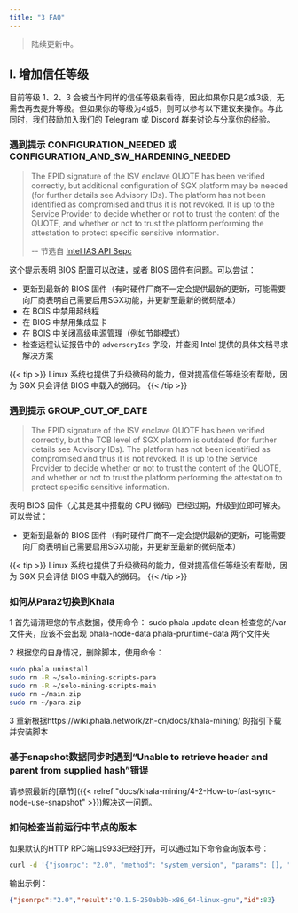 ```yaml
---
title: "3 FAQ"
---
```


> 陆续更新中。

## I. 增加信任等级

目前等级 1、2、3 会被当作同样的信任等级来看待，因此如果你只是2或3级，无需去再去提升等级。但如果你的等级为4或5，则可以参考以下建议来操作。与此同时，我们鼓励加入我们的 Telegram 或 Discord 群来讨论与分享你的经验。

### 遇到提示 CONFIGURATION_NEEDED 或 CONFIGURATION_AND_SW_HARDENING_NEEDED

> The EPID signature of the ISV enclave QUOTE has been verified correctly, but additional configuration of SGX platform may be needed (for further details see Advisory IDs). The platform has not been identified as compromised and thus it is not revoked. It is up to the Service Provider to decide whether or not to trust the content of the QUOTE, and whether or not to trust the platform performing the attestation to protect specific sensitive information.
>
> -- 节选自 [Intel IAS API Sepc](https://api.trustedservices.intel.com/documents/IAS-API-Spec-rev-4.0.pdf)

这个提示表明 BIOS 配置可以改进，或者 BIOS 固件有问题。可以尝试：

- 更新到最新的 BIOS 固件（有时硬件厂商不一定会提供最新的更新，可能需要向厂商表明自己需要启用SGX功能，并更新至最新的微码版本）
- 在 BOIS 中禁用超线程
- 在 BIOS 中禁用集成显卡
- 在 BOIS 中关闭高级电源管理（例如节能模式）
- 检查远程认证报告中的 `adversoryIds` 字段，并查阅 Intel 提供的具体文档寻求解决方案

{{< tip >}}
Linux 系统也提供了升级微码的能力，但对提高信任等级没有帮助，因为 SGX 只会评估 BIOS 中载入的微码。
{{< /tip >}}

### 遇到提示 GROUP_OUT_OF_DATE

> The EPID signature of the ISV enclave QUOTE has been verified correctly, but the TCB level of SGX platform is outdated (for further details see Advisory IDs). The platform has not been identified as compromised and thus it is not revoked. It is up to the Service Provider to decide whether or not to trust the content of the QUOTE, and whether or not to trust the platform performing the attestation to protect specific sensitive information.

表明 BIOS 固件（尤其是其中搭载的 CPU 微码）已经过期，升级到位即可解决。可以尝试：

- 更新到最新的 BIOS 固件（有时硬件厂商不一定会提供最新的更新，可能需要向厂商表明自己需要启用SGX功能，并更新至最新的微码版本）

{{< tip >}}
Linux 系统也提供了升级微码的能力，但对提高信任等级没有帮助，因为 SGX 只会评估 BIOS 中载入的微码。
{{< /tip >}}

### 如何从Para2切换到Khala

1 首先请清理您的节点数据，使用命令：
sudo phala update clean
检查您的/var文件夹，应该不会出现 phala-node-data phala-pruntime-data 两个文件夹

2 根据您的自身情况，删除脚本，使用命令：

```bash
sudo phala uninstall
sudo rm -R ~/solo-mining-scripts-para
sudo rm -R ~/solo-mining-scripts-main
sudo rm ~/main.zip
sudo rm ~/para.zip
```

3 重新根据https://wiki.phala.network/zh-cn/docs/khala-mining/ 的指引下载并安装脚本

### 基于snapshot数据同步时遇到“Unable to retrieve header and parent from supplied hash”错误

请参照最新的[章节]({{< relref "docs/khala-mining/4-2-How-to-fast-sync-node-use-snapshot" >}})解决这一问题。


### 如何检查当前运行中节点的版本

如果默认的HTTP RPC端口9933已经打开，可以通过如下命令查询版本号：

```bash
curl -d '{"jsonrpc": "2.0", "method": "system_version", "params": [], "id": 83}' -H "Content-Type: application/json" -X POST http://localhost:9933
```

输出示例：

```json
{"jsonrpc":"2.0","result":"0.1.5-250ab0b-x86_64-linux-gnu","id":83}
```
